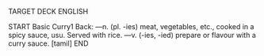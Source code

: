 TARGET DECK
ENGLISH

START
Basic
Curry1
Back: —n. (pl. -ies) meat, vegetables, etc., cooked in a spicy sauce, usu. Served with rice. —v. (-ies, -ied) prepare or flavour with a curry sauce. [tamil]
END
